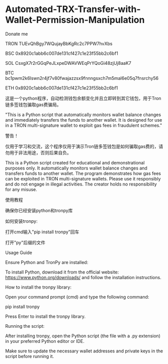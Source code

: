 # Automated-TRX-Transfer-with-Wallet-Permission-Manipulation

Donate me

TRON TUEvQhBgy7WQujayBbKgRc2c7PPW7hvXbs

BSC  0x8920c1abb6c007de131cf427c1e23f55bb2c6bf1

SOL  CsxgX7r2rGGqPeJLxpeDWAVWEqPrYQoGi48zjUj8aaK7

BTC  bc1pwm2k6lswn2r4jf7v80fwajazzsx9fnnngsxch7m5mal6e05q7fnsrchy56

ETH  0x8920c1abb6c007de131cf427c1e23f55bb2c6bf1



这是一个python程序，自动检测钱包余额变化并且立即转到其它钱包，用于Tron链多签钱包骗取gas费骗局。

"This is a Python script that automatically monitors wallet balance changes and immediately transfers the funds to another wallet. It is designed for use in a TRON multi-signature wallet to exploit gas fees in fraudulent schemes."



警告！

仅用于学习和交流，这个程序仅用于演示Tron链多签钱包是如何骗取gas费的，请勿用于非法用途，否则后果自负。

This is a Python script created for educational and demonstrational purposes only. It automatically monitors wallet balance changes and transfers funds to another wallet. The program demonstrates how gas fees can be exploited in TRON multi-signature wallets. Please use it responsibly and do not engage in illegal activities. The creator holds no responsibility for any misuse.



使用教程

确保你已经安装python和tronpy库

如何安装tronpy:

打开cmd输入"pip install tronpy"回车

打开"py"后缀的文件



Usage Guide

Ensure Python and TronPy are installed:

To install Python, download it from the official website: https://www.python.org/downloads/ and follow the installation instructions.

How to install the tronpy library:

Open your command prompt (cmd) and type the following command:

pip install tronpy

Press Enter to install the tronpy library.

Running the script:

After installing tronpy, open the Python script (the file with a .py extension) in your preferred Python editor or IDE.

Make sure to update the necessary wallet addresses and private keys in the script before running it.
